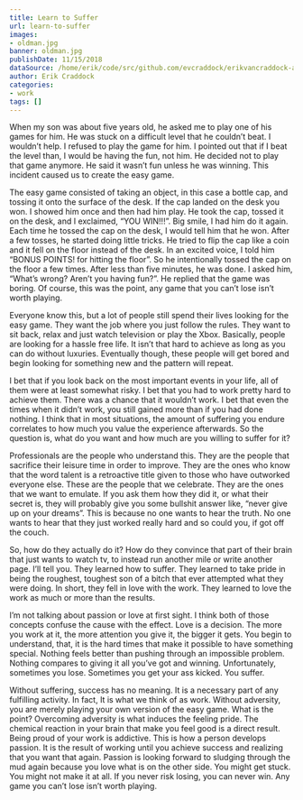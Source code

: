 ```yaml
---
title: Learn to Suffer
url: learn-to-suffer
images:
- oldman.jpg
banner: oldman.jpg
publishDate: 11/15/2018
dataSource: /home/erik/code/src/github.com/evcraddock/erikvancraddock-articles/learn-to-suffer/learn-to-suffer.md
author: Erik Craddock
categories:
- work
tags: []
---
```

When my son was about five years old, he asked me to play one of his games for him. He was stuck on a difficult level that he couldn’t beat. I wouldn’t help. I refused to play the game for him. I pointed out that if I beat the level than, I would be having the fun, not him. He decided not to play that game anymore. He said it wasn’t fun unless he was winning. This incident caused us to create the easy game.

The easy game consisted of taking an object, in this case a bottle cap, and tossing it onto the surface of the desk. If the cap landed on the desk you won. I showed him once and then had him play. He took the cap, tossed it on the desk, and I exclaimed, “YOU WIN!!!”. Big smile, I had him do it again. Each time he tossed the cap on the desk, I would tell him that he won. After a few tosses, he started doing little tricks. He tried to flip the cap like a coin and it fell on the floor instead of the desk. In an excited voice, I told him “BONUS POINTS! for hitting the floor”. So he intentionally tossed the cap on the floor a few times. After less than five minutes, he was done. I asked him, “What’s wrong? Aren’t you having fun?”. He replied that the game was boring. Of course, this was the point, any game that you can’t lose isn’t worth playing.

Everyone know this, but a lot of people still spend their lives looking for the easy game.  They want the job where you just follow the rules. They want to sit back, relax and just watch television or play the Xbox. Basically, people are looking for a hassle free life. It isn’t that hard to achieve as long as you can do without luxuries. Eventually though, these people will get bored and begin looking for something new and the pattern will repeat.

I bet that if you look back on the most important events in your life, all of them were at least somewhat risky. I bet that you had to work pretty hard to achieve them. There was a chance that it wouldn’t work. I bet that even the times when it didn’t work, you still gained more than if you had done nothing. I think that in most situations, the amount of suffering you endure correlates to how much you value the experience afterwards. So the question is, what do you want and how much are you willing to suffer for it?

Professionals are the people who understand this. They are the people that sacrifice their leisure time in order to improve. They are the ones who know that the word talent is a retroactive title given to those who have outworked everyone else. These are the people that we celebrate. They are the ones that we want to emulate. If you ask them how they did it, or what their secret is, they will probably give you some bullshit answer like, “never give up on your dreams”. This is because no one wants to hear the truth. No one wants to hear that they just worked really hard and so could you, if got off the couch.

So, how do they actually do it? How do they convince that part of their brain that just wants to watch tv, to instead run another mile or write another page. I’ll tell you. They learned how to suffer. They learned to take pride in being the roughest, toughest son of a bitch that ever attempted what they were doing. In short, they fell in love with the work. They learned to love the work as much or more than the results. 

I’m not talking about passion or love at first sight. I think both of those concepts confuse the cause with the effect. Love is a decision. The more you work at it, the more attention you give it, the bigger it gets. You begin to understand, that, it is the hard times that make it possible to have something special. Nothing feels better than pushing through an impossible problem. Nothing compares to giving it all you’ve got and winning. Unfortunately, sometimes you lose. Sometimes you get your ass kicked. You suffer.  

Without suffering, success has no meaning. It is a necessary part of any fulfilling activity. In fact, It is what we think of as work. Without adversity, you are merely playing your own version of the easy game. What is the point? Overcoming adversity is what induces the feeling pride. The chemical reaction in your brain that make you feel good is a direct result. Being proud of your work is addictive. This is how a person develops passion. It is the result of working until you achieve success and realizing that you want that again. Passion is looking forward to sludging through the mud again because you love what is on the other side. You might get stuck. You might not make it at all. If you never risk losing, you can never win. Any game you can’t lose isn’t worth playing.
